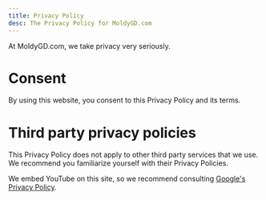 ```yaml
---
title: Privacy Policy
desc: The Privacy Policy for MoldyGD.com
---
```


At MoldyGD.com, we take privacy very seriously.

# Consent

By using this website, you consent to this Privacy Policy and its terms.

# Third party privacy policies

This Privacy Policy does not apply to other third party services that we use. We recommend you familiarize yourself with their Privacy Policies.

We embed YouTube on this site, so we recommend consulting [Google's Privacy Policy](https://policies.google.com/privacy).


<!--

At MoldyGD.com, accessible from [https://www.moldygd.com](/), one of our top core values is privacy. This Privacy Policy outlines what information we collect and how we use it.

If you have any questions about this privacy policy, do not be afraid to contact us at [contact@moldygd.com](mailto:contact@moldygd.com).

# Consent

By using our website, you hereby consent to our Privacy Policy and agree to its terms.

# Information we collect

MoldyGD.com may collect information you provide us. For example, we may be able to access your email address and the contents of any emails you send us.

# How we use your information

We use the information you provide us to communicate with you through email.

# Log files

MoldyGD.com, like most websites, use log files. All hosting companies do this. They may contain the following information:

* Internet protocol (IP) addresses
* Browser type
* Internet service provider (ISP)
* Date and time stamps
* Referring/exit pages
* Number of clicks

None of this information is personally identifiable and cannot be directly traced back to you.

# Third party privacy policies

MoldyGD.com's privacy policy does not apply to other websites or services. Any third party services we use have their own privacy policies that we recommend you familiarize yourself with.

# CCPA Privacy Rights (Do Not Sell My Personal Information)

Under the CCPA, among other rights, California consumers have the right to:

Request that a business that collects a consumer's personal data disclose the categories and specific pieces of personal data that a business has collected about consumers.

Request that a business delete any personal data about the consumer that a business has collected.

Request that a business that sells a consumer's personal data, not sell the consumer's personal data.

If you make a request, we have one month to respond to you. If you would like to exercise any of these rights, please contact us at [contact@moldygd.com](mailto:contact@moldygd.com).

# GDPR Data Protection Rights

We would like to make sure you are fully aware of all of your data protection rights. Every user is entitled to the following:

The right to access – You have the right to request copies of your personal data. We may charge you a small fee for this service.

The right to rectification – You have the right to request that we correct any information you believe is inaccurate. You also have the right to request that we complete the information you believe is incomplete.

The right to erasure – You have the right to request that we erase your personal data, under certain conditions.

The right to restrict processing – You have the right to request that we restrict the processing of your personal data, under certain conditions.

The right to object to processing – You have the right to object to our processing of your personal data, under certain conditions.

The right to data portability – You have the right to request that we transfer the data that we have collected to another organization, or directly to you, under certain conditions.

If you make a request, we have one month to respond to you. If you would like to exercise any of these rights, please contact us at [contact@moldygd.com](mailto:contact@moldygd.com).

# Children's Information

Another part of our priority is adding protection for children while using the internet. We encourage parents and guardians to observe, participate in, and/or monitor and guide their online activity.

MoldyGD.com does not knowingly collect any Personal Identifiable Information from children under the age of 13. If you think that your child provided this kind of information to us, we strongly encourage you to contact us immediately at [contact@moldygd.com](mailto:contact@moldygd.com) and we will do our best efforts to promptly remove such information from our records.

# Attribution

Our privacy policy is made with the help of [privacypolicygenerator.info](https://www.privacypolicygenerator.info/). -->